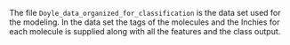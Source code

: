 The file ```Doyle_data_organized_for_classification``` is the data set used for the modeling.
In the data set the tags of the molecules and the Inchies for each molecule is supplied along with all the features and the class output.
